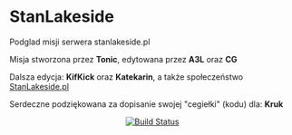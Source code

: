 # StanLakeside
Podglad misji serwera stanlakeside.pl

Misja stworzona przez **Tonic**, edytowana przez **A3L** oraz **CG**

Dalsza edycja: **KifKick** oraz **Katekarin**, a także społeczeństwo [StanLakeside.pl](http://stanlakeside.pl)

Serdeczne podziękowana za dopisanie swojej "cegiełki" (kodu) dla:  **Kruk**


<p align="center">
    <a href="https://travis-ci.org/KifKick/StanLakeside">
        <img src="https://travis-ci.org/KifKick/StanLakeside.svg?branch=master" alt="Build Status">
